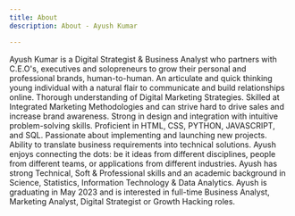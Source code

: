 ```yaml
---
title: About
description: About - Ayush Kumar

---
```

Ayush Kumar is a Digital Strategist & Business Analyst who partners with C.E.O's, executives and solopreneurs to grow their personal and professional brands, human-to-human. An articulate and quick thinking young individual with a natural flair to communicate and build relationships online. Thorough understanding of Digital Marketing Strategies. Skilled at Integrated Marketing Methodologies and can strive hard to drive sales and increase brand awareness. Strong in design and integration with intuitive problem-solving skills. Proficient in HTML, CSS, PYTHON, JAVASCRIPT, and SQL. Passionate about implementing and launching new projects. Ability to translate business requirements into technical solutions. Ayush enjoys connecting the dots: be it ideas from different disciplines, people from different teams, or applications from different industries. Ayush has strong Technical, Soft & Professional skills and an academic background in Science, Statistics, Information Technology & Data Analytics. Ayush is graduating in May 2023 and is interested in full-time Business Analyst, Marketing Analyst, Digital Strategist or Growth Hacking roles.